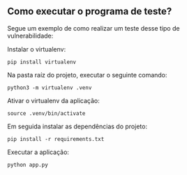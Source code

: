 ## Como executar o programa de teste?

Segue um exemplo de como realizar um teste desse tipo de vulnerabilidade:

Instalar o virtualenv:

    pip install virtualenv

Na pasta raíz do projeto, executar o seguinte comando:

    python3 -m virtualenv .venv

Ativar o virtualenv da aplicação:

    source .venv/bin/activate 

Em seguida instalar as dependências do projeto:

    pip install -r requirements.txt

Executar a aplicação:

    python app.py

